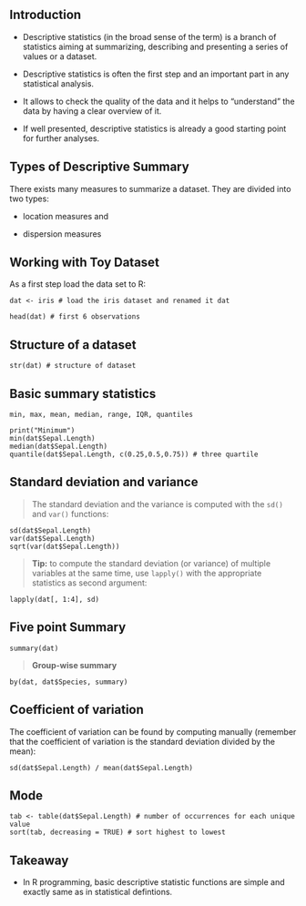 
## Introduction

- Descriptive statistics (in the broad sense of the term) is a branch of statistics aiming at summarizing, describing and presenting a series of values or a dataset.

- Descriptive statistics is often the first step and an important part in any statistical analysis.

- It allows to check the quality of the data and it helps to “understand” the data by having a clear overview of it.

- If well presented, descriptive statistics is already a good starting point for further analyses.

## Types of Descriptive Summary

There exists many measures to summarize a dataset. They are divided into two types:

- location measures and

- dispersion measures

## Working with Toy Dataset


As a first step load the data set to R:

```{r}
dat <- iris # load the iris dataset and renamed it dat
```

```{r}
head(dat) # first 6 observations
```

## Structure of a dataset

```{r}
str(dat) # structure of dataset

```


## Basic summary statistics

```
min, max, mean, median, range, IQR, quantiles

```

```{r}
print("Minimum")
min(dat$Sepal.Length)
median(dat$Sepal.Length)
quantile(dat$Sepal.Length, c(0.25,0.5,0.75)) # three quartile
```


## Standard deviation and variance

> The standard deviation and the variance is computed with the `sd()` and `var()` functions:

```{r}
sd(dat$Sepal.Length)
var(dat$Sepal.Length)
sqrt(var(dat$Sepal.Length))
```

>**Tip:** to compute the standard deviation (or variance) of multiple variables at the same time, use `lapply()` with the appropriate statistics as second argument:

```{r}
lapply(dat[, 1:4], sd)
```

## Five point Summary

```{r}
summary(dat)
```

>**Group-wise summary**

```{r}
by(dat, dat$Species, summary)

```

## Coefficient of variation

The coefficient of variation can be found by computing manually (remember that the coefficient of variation is the standard deviation divided by the mean):

```{r}
sd(dat$Sepal.Length) / mean(dat$Sepal.Length)
```
## Mode

```{r}
tab <- table(dat$Sepal.Length) # number of occurrences for each unique value
sort(tab, decreasing = TRUE) # sort highest to lowest
```

## Takeaway

- In R programming, basic descriptive statistic functions are simple and exactly same as in statistical defintions.
